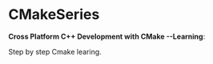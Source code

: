 # CMakeSeries

**Cross Platform C++ Development with CMake --Learning**:

Step by step Cmake learing.
